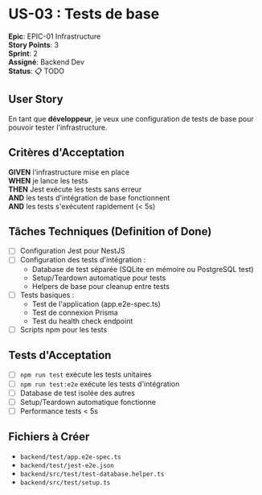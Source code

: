 # US-03 : Tests de base

**Epic**: EPIC-01 Infrastructure  
**Story Points**: 3  
**Sprint**: 2  
**Assigné**: Backend Dev  
**Status**: 📋 TODO

## User Story

En tant que **développeur**, je veux une configuration de tests de base pour pouvoir tester l'infrastructure.

## Critères d'Acceptation

**GIVEN** l'infrastructure mise en place  
**WHEN** je lance les tests  
**THEN** Jest exécute les tests sans erreur  
**AND** les tests d'intégration de base fonctionnent  
**AND** les tests s'exécutent rapidement (< 5s)  

## Tâches Techniques (Definition of Done)

- [ ] Configuration Jest pour NestJS
- [ ] Configuration des tests d'intégration :
  - Database de test séparée (SQLite en mémoire ou PostgreSQL test)
  - Setup/Teardown automatique pour tests
  - Helpers de base pour cleanup entre tests
- [ ] Tests basiques :
  - Test de l'application (app.e2e-spec.ts)
  - Test de connexion Prisma
  - Test du health check endpoint
- [ ] Scripts npm pour les tests

## Tests d'Acceptation

- [ ] `npm run test` exécute les tests unitaires
- [ ] `npm run test:e2e` exécute les tests d'intégration
- [ ] Database de test isolée des autres
- [ ] Setup/Teardown automatique fonctionne
- [ ] Performance tests < 5s

## Fichiers à Créer

- `backend/test/app.e2e-spec.ts`
- `backend/test/jest-e2e.json`
- `backend/src/test/test-database.helper.ts`
- `backend/src/test/setup.ts`
